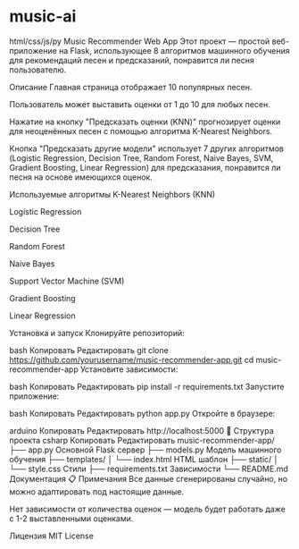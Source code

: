 # music-ai
html/css/js/py
Music Recommender Web App
Этот проект — простой веб-приложение на Flask, использующее 8 алгоритмов машинного обучения для рекомендаций песен и предсказаний, понравится ли песня пользователю.

Описание
Главная страница отображает 10 популярных песен.

Пользователь может выставить оценки от 1 до 10 для любых песен.

Нажатие на кнопку "Предсказать оценки (KNN)" прогнозирует оценки для неоценённых песен с помощью алгоритма K-Nearest Neighbors.

Кнопка "Предсказать другие модели" использует 7 других алгоритмов (Logistic Regression, Decision Tree, Random Forest, Naive Bayes, SVM, Gradient Boosting, Linear Regression) для предсказания, понравится ли песня на основе имеющихся оценок.

Используемые алгоритмы
K-Nearest Neighbors (KNN)

Logistic Regression

Decision Tree

Random Forest

Naive Bayes

Support Vector Machine (SVM)

Gradient Boosting

Linear Regression

Установка и запуск
Клонируйте репозиторий:

bash
Копировать
Редактировать
git clone https://github.com/yourusername/music-recommender-app.git
cd music-recommender-app
Установите зависимости:

bash
Копировать
Редактировать
pip install -r requirements.txt
Запустите приложение:

bash
Копировать
Редактировать
python app.py
Откройте в браузере:

arduino
Копировать
Редактировать
http://localhost:5000
📁 Структура проекта
csharp
Копировать
Редактировать
music-recommender-app/
├── app.py               Основной Flask сервер
├── models.py            Модель машинного обучения
├── templates/
│   └── index.html       HTML шаблон
├── static/
│   └── style.css        Стили
├── requirements.txt     Зависимости
└── README.md            Документация
📋 Примечания
Все данные сгенерированы случайно, но можно адаптировать под настоящие данные.

Нет зависимости от количества оценок — модель будет работать даже с 1-2 выставленными оценками.

Лицензия
MIT License

